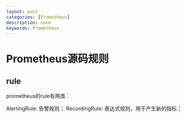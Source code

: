 ```yaml
---
layout: post
categories: [Prometheus]
description: none
keywords: Prometheus
---
```

# Prometheus源码规则


## rule
prometheus的rule有两类：

AlertingRule: 告警规则；
RecordingRule: 表达式规则，用于产生新的指标；